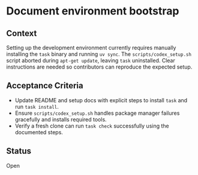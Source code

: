 # Document environment bootstrap

## Context
Setting up the development environment currently requires manually installing the `task` binary and running `uv sync`. The `scripts/codex_setup.sh` script aborted during `apt-get update`, leaving `task` uninstalled. Clear instructions are needed so contributors can reproduce the expected setup.

## Acceptance Criteria
- Update README and setup docs with explicit steps to install `task` and run `task install`.
- Ensure `scripts/codex_setup.sh` handles package manager failures gracefully and installs required tools.
- Verify a fresh clone can run `task check` successfully using the documented steps.

## Status
Open
